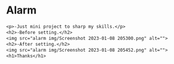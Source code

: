# Alarm
    <p>-Just mini project to sharp my skills.</p>
    <h2>-Before setting.</h2>
    <img src="alarm img/Screenshot 2023-01-08 205300.png" alt="">
    <h2>-After setting.</h2>
    <img src="alarm img/Screenshot 2023-01-08 205452.png" alt="">
    <h1>Thanks</h1>
